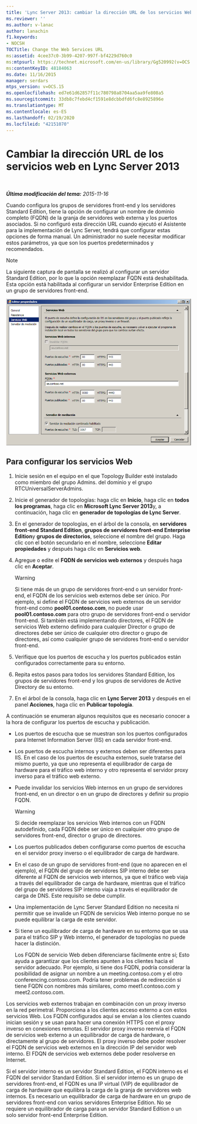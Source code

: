 ```yaml
---
title: 'Lync Server 2013: cambiar la dirección URL de los servicios Web'
ms.reviewer: ''
ms.author: v-lanac
author: lanachin
f1.keywords:
- NOCSH
TOCTitle: Change the Web Services URL
ms:assetid: 4cee37c0-3b99-4207-997f-bf4229d760c0
ms:mtpsurl: https://technet.microsoft.com/en-us/library/Gg520992(v=OCS.15)
ms:contentKeyID: 48184063
ms.date: 11/16/2015
manager: serdars
mtps_version: v=OCS.15
ms.openlocfilehash: ed7e61d62857f11c780798a8704aa5aa9fe808a5
ms.sourcegitcommit: 33db8c7febd4cf1591e8dcbbdfd6fc8e8925896e
ms.translationtype: MT
ms.contentlocale: es-ES
ms.lasthandoff: 02/19/2020
ms.locfileid: "42151070"
---
```

<div data-xmlns="http://www.w3.org/1999/xhtml">

<div class="topic" data-xmlns="http://www.w3.org/1999/xhtml" data-msxsl="urn:schemas-microsoft-com:xslt" data-cs="http://msdn.microsoft.com/">

<div data-asp="https://msdn2.microsoft.com/asp">

# <a name="change-the-web-services-url-in-lync-server-2013"></a>Cambiar la dirección URL de los servicios web en Lync Server 2013

</div>

<div id="mainSection">

<div id="mainBody">

<span> </span>

_**Última modificación del tema:** 2015-11-16_

Cuando configura los grupos de servidores front-end y los servidores Standard Edition, tiene la opción de configurar un nombre de dominio completo (FQDN) de la granja de servidores web externa y los puertos asociados. Si no configuró esta dirección URL cuando ejecutó el Asistente para la implementación de Lync Server, tendrá que configurar estas opciones de forma manual. Un administrador no suele necesitar modificar estos parámetros, ya que son los puertos predeterminados y recomendados.

<div>


> [!NOTE]  
> La siguiente captura de pantalla se realizó al configurar un servidor Standard Edition, por lo que la opción reemplazar FQDN está deshabilitada. Esta opción está habilitada al configurar un servidor Enterprise Edition en un grupo de servidores front-end.



</div>

![Edición de la configuración del grupo de servicios Web](images/Gg520992.fbdf5cc9-479a-463f-bb1d-53575ecdfc9d(OCS.15).jpg "Edición de la configuración del grupo de servicios Web")

<div>

## <a name="to-configure-web-services"></a>Para configurar los servicios Web

1.  Inicie sesión en el equipo en el que Topology Builder esté instalado como miembro del grupo Admins. del dominio y el grupo RTCUniversalServerAdmins.

2.  Inicie el generador de topologías: haga clic en **Inicio**, haga clic en **todos los programas**, haga clic en **Microsoft Lync Server 2013**y, a continuación, haga clic en **generador de topologías de Lync Server**.

3.  En el generador de topologías, en el árbol de la consola, en **servidores front-end Standard Edition**, **grupos de servidores front-end Enterprise Edition**y **grupos de directorios**, seleccione el nombre del grupo. Haga clic con el botón secundario en el nombre, seleccione **Editar propiedades** y después haga clic en **Servicios web**.

4.  Agregue o edite el **FQDN de servicios web externos** y después haga clic en **Aceptar**.
    
    <div>
    

    > [!WARNING]  
    > Si tiene más de un grupo de servidores front-end o un servidor front-end, el FQDN de los servicios web externos debe ser único. Por ejemplo, si define el FQDN de servicios web externos de un servidor front-end como <STRONG>pool01.contoso.com</STRONG>, no puede usar <STRONG>pool01.contoso.com</STRONG> para otro grupo de servidores front-end o servidor front-end. Si también está implementando directores, el FQDN de servicios Web externo definido para cualquier Director o grupo de directores debe ser único de cualquier otro director o grupo de directores, así como cualquier grupo de servidores front-end o servidor front-end.

    
    </div>

5.  Verifique que los puertos de escucha y los puertos publicados están configurados correctamente para su entorno.

6.  Repita estos pasos para todos los servidores Standard Edition, los grupos de servidores front-end y los grupos de servidores de Active Directory de su entorno.

7.  En el árbol de la consola, haga clic en **Lync Server 2013** y después en el panel **Acciones**, haga clic en **Publicar topología**.

A continuación se enumeran algunos requisitos que es necesario conocer a la hora de configurar los puertos de escucha y publicación.

  - Los puertos de escucha que se muestran son los puertos configurados para Internet Information Server (IIS) en cada servidor front-end.

  - Los puertos de escucha internos y externos deben ser diferentes para IIS. En el caso de los puertos de escucha externos, suele tratarse del mismo puerto, ya que uno representa el equilibrador de carga de hardware para el tráfico web interno y otro representa el servidor proxy inverso para el tráfico web externo.

  - Puede invalidar los servicios Web internos en un grupo de servidores front-end, en un director o en un grupo de directores y definir su propio FQDN.
    
    <div>
    

    > [!WARNING]  
    > Si decide reemplazar los servicios Web internos con un FQDN autodefinido, cada FQDN debe ser único en cualquier otro grupo de servidores front-end, director o grupo de directores.

    
    </div>

  - Los puertos publicados deben configurarse como puertos de escucha en el servidor proxy inverso o el equilibrador de carga de hardware.

  - En el caso de un grupo de servidores front-end (que no aparecen en el ejemplo), el FQDN del grupo de servidores SIP interno debe ser diferente al FQDN de servicios web internos, ya que el tráfico web viaja a través del equilibrador de carga de hardware, mientras que el tráfico del grupo de servidores SIP interno viaja a través el equilibrador de carga de DNS. Este requisito se debe cumplir.

  - Una implementación de Lync Server Standard Edition no necesita ni permitir que se invalide un FQDN de servicios Web interno porque no se puede equilibrar la carga de este servidor.

  - Si tiene un equilibrador de carga de hardware en su entorno que se usa para el tráfico SIP y Web interno, el generador de topologías no puede hacer la distinción.
    
    Los FQDN de servicio Web deben diferenciarse fácilmente entre sí; Esto ayuda a garantizar que los clientes apunten a los clientes hacia el servidor adecuado. Por ejemplo, si tiene dos FQDN, podría considerar la posibilidad de asignar un nombre a un meeting.contoso.com y el otro conferencing.contoso.com. Podría tener problemas de redirección si tiene FQDN con nombres más similares, como meet1.contoso.com y meet2.contoso.com.

Los servicios web externos trabajan en combinación con un proxy inverso en la red perimetral. Proporciona a los clientes acceso externo a con estos servicios Web. Los FQDN configurados aquí se envían a los clientes cuando inician sesión y se usan para hacer una conexión HTTPS con el proxy inverso en conexiones remotas. El servidor proxy inverso reenvía el FQDN de servicios web externo a un equilibrador de carga de hardware, o directamente al grupo de servidores. El proxy inverso debe poder resolver el FQDN de servicios web externos en la dirección IP del servidor web interno. El FDQN de servicios web externos debe poder resolverse en Internet.

Si el servidor interno es un servidor Standard Edition, el FQDN interno es el FQDN del servidor Standard Edition. Si el servidor interno es un grupo de servidores front-end, el FQDN es una IP virtual (VIP) de equilibrador de carga de hardware que equilibra la carga de la granja de servidores web internos. Es necesario un equilibrador de carga de hardware en un grupo de servidores front-end con varios servidores Enterprise Edition. No se requiere un equilibrador de carga para un servidor Standard Edition o un solo servidor front-end Enterprise Edition.

</div>

</div>

<span> </span>

</div>

</div>

</div>

